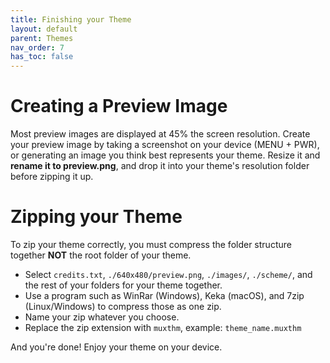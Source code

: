 ```yaml
---
title: Finishing your Theme
layout: default
parent: Themes
nav_order: 7
has_toc: false
---
```


# Creating a Preview Image

Most preview images are displayed at 45% the screen resolution. Create your preview image by taking a screenshot on your device (MENU +
PWR), or generating an image you think best represents your theme. Resize it and **rename it to preview.png**, and drop
it into your theme's resolution folder before zipping it up.

# Zipping your Theme

To zip your theme correctly, you must compress the folder structure together **NOT** the root folder of your theme.

- Select `credits.txt`, `./640x480/preview.png`, `./images/`, `./scheme/`, and the rest of your folders for your theme together.
- Use a program such as WinRar (Windows), Keka (macOS), and 7zip (Linux/Windows) to compress those as one zip.
- Name your zip whatever you choose.
- Replace the zip extension with `muxthm`, example: `theme_name.muxthm`

And you're done! Enjoy your theme on your device.
